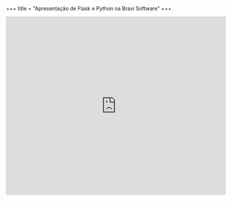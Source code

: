 +++
title = "Apresentação de Flask e Python na Bravi Software"
+++

<iframe style="border: 1px solid #CCC; border-width: 1px 1px 0; margin-bottom: 5px;" src="http://www.slideshare.net/slideshow/embed_code/16299282" height="486" width="597" allowfullscreen="" frameborder="0" marginwidth="0" marginheight="0" scrolling="no"></iframe>
